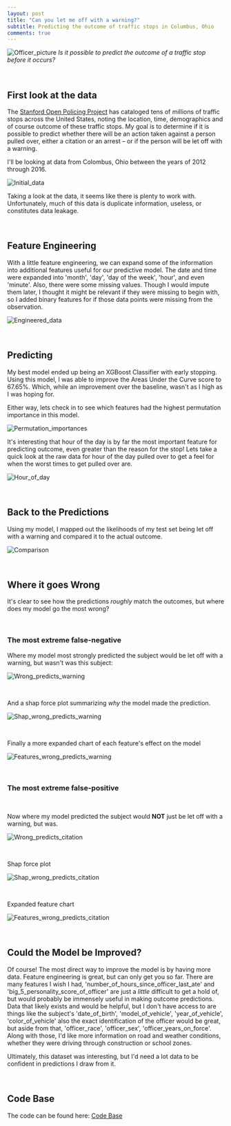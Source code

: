 ```yaml
---
layout: post
title: "Can you let me off with a warning?"
subtitle: Predicting the outcome of traffic stops in Columbus, Ohio
comments: true
---
```


![Officer_picture](https://oklahomalawyer.com/wp-content/uploads/2016/02/TrafficStop.jpg)
_Is it possible to predict the outcome of a traffic stop before it occurs?_

&nbsp;
&nbsp;
&nbsp;

## First look at the data


The [Stanford Open Policing Project](https://openpolicing.stanford.edu/ ) has cataloged tens of millions of traffic stops across the United States, noting the location, time, demographics and of course outcome of these traffic stops. My goal is to determine if it is possible to predict whether there will be an action taken against a person pulled over, either a citation or an arrest – or if the person will be let off with a warning.

I'll be looking at data from Colombus, Ohio between the years of 2012 through 2016. 

![Initial_data](https://github.com/Pdugovich/Pdugovich.github.io/blob/master/img/Original%20Dataframe%20Head.png?raw=true)

Taking a look at the data, it seems like there is plenty to work with. Unfortunately, much of this data is  duplicate information, useless, or constitutes data leakage. 

&nbsp;
&nbsp;
&nbsp;

## Feature Engineering

With a little feature engineering, we can expand some of the information into additional features useful for our predictive model. The date and time were expanded into 'month', 'day', 'day of the week', 'hour', and even 'minute'. Also, there were some missing values. Though I would impute them later, I thought it might be relevant if they were missing to begin with, so I added binary features for if those data points were missing from the observation.

![Engineered_data](https://github.com/Pdugovich/Pdugovich.github.io/blob/master/img/Engineered%20Features.png?raw=true)
 

&nbsp;
&nbsp;
&nbsp;

## Predicting

My best model ended up being an XGBoost Classifier with early stopping. Using this model, I was able to improve the Areas Under the Curve score to 67.65%. Which, while an improvement over the baseline, wasn't as I high as I was hoping for.

Either way, lets check in to see which features had the highest permutation importance in this model.

![Permutation_importances](https://github.com/Pdugovich/Pdugovich.github.io/blob/master/img/Permutation%20Weights.png?raw=true)

It's interesting that hour of the day is by far the most important feature for predicting outcome, even greater than the reason for the stop!  Lets take a quick look at the raw data for hour of the day pulled over to get a feel for when the worst times to get pulled over are.


![Hour_of_day](https://github.com/Pdugovich/Pdugovich.github.io/blob/master/img/by_hour_of_day.png?raw=true)

&nbsp;
&nbsp;
&nbsp;


## Back to the Predictions

Using my model, I mapped out the likelihoods of my test set being let off with a warning and compared it to the actual outcome.

![Comparison](https://github.com/Pdugovich/Pdugovich.github.io/blob/master/img/Test%20Prediction%20vs%20Actual%20Map.png?raw=true)

&nbsp;
&nbsp;
&nbsp;


## Where it goes Wrong

It's clear to see how the predictions _roughly_ match the outcomes, but where does my model go the most wrong?

&nbsp;
&nbsp;
&nbsp;


### The most extreme false-negative
Where my model most strongly predicted the subject would be let off with a warning, but wasn't was this subject:


![Wrong_predicts_warning](https://github.com/Pdugovich/Pdugovich.github.io/blob/master/img/Model%20Incorrectly%20Predicted%20Warning%20iloc.png?raw=true)

&nbsp;

And a shap force plot summarizing _why_ the model made the prediction.


 ![Shap_wrong_predicts_warning](https://github.com/Pdugovich/Pdugovich.github.io/blob/master/img/Model%20Incorrectly%20Predicted%20Warning%20shap.png?raw=true)

&nbsp;

Finally a more expanded chart of each feature's effect on the model

![Features_wrong_predicts_warning](https://github.com/Pdugovich/Pdugovich.github.io/blob/master/img/Model%20Incorrectly%20Predicted%20Warning%20features.png?raw=true)

&nbsp;
&nbsp;
&nbsp;


### The most extreme false-positive

&nbsp;

Now where my model predicted the subject would **NOT** just be let off with a warning, but was.

![Wrong_predicts_citation](https://github.com/Pdugovich/Pdugovich.github.io/blob/master/img/Model%20Incorrectly%20Predicted%20NOT%20Warning%20iloc.png?raw=true)

&nbsp;

Shap force plot

![Shap_wrong_predicts_citation](https://github.com/Pdugovich/Pdugovich.github.io/blob/master/img/Model%20Incorrectly%20Predicted%20NOT%20Warning%20shap.png?raw=true)

&nbsp;

Expanded feature chart

![Features_wrong_predicts_citation](https://github.com/Pdugovich/Pdugovich.github.io/blob/master/img/Model%20Incorrectly%20Predicted%20NOT%20Warning%20features.png?raw=true)

&nbsp;
&nbsp;
&nbsp;

## Could the Model be Improved?

Of course! The most direct way to improve the model is by having more data. Feature engineering is great, but can only get you so far. 
There are many features I wish I had, 'number_of_hours_since_officer_last_ate' and 'big_5_personality_score_of_officer' are just a _little_ difficult to get a hold of, but would probably be immensely useful in making outcome predictions.
Data that likely exists and would be helpful, but I don't have access to are things like the subject's 'date_of_birth', 'model_of_vehicle', 'year_of_vehicle', 'color_of_vehicle' also the exact identification of the officer would be great, but aside from that, 'officer_race', 'officer_sex', 'officer_years_on_force'. Along with those, I'd like more information on road and weather conditions, whether they were driving through construction or school zones. 

Ultimately, this dataset was interesting,  but I'd need a lot data to be confident in predictions I draw from it.

&nbsp;
&nbsp;
&nbsp;

## Code Base

The code can be found here: [Code Base](https://github.com/Pdugovich/Columbus_Traffic_Stops_Project_Repo)
